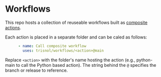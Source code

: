 # Workflows
This repo hosts a collection of reuseable workflows built as [composite actions](https://docs.github.com/en/actions/creating-actions/creating-a-composite-action).

Each action is placed in a separate folder and can be caled as follows:

```yaml
      - name: Call composite workflow 
        uses: trisnol/workflows/<action>@main
```

Replace `<action>` with the folder's name hosting the action (e.g., python-main to call the Python based action). The string behind the `@` specifies the branch or release to reference.


